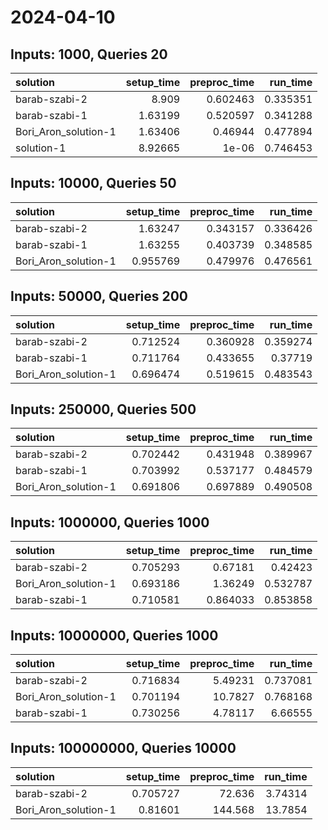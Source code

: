 # 2024-04-10

## Inputs: 1000, Queries 20

| solution             |   setup_time |   preproc_time |   run_time |
|:---------------------|-------------:|---------------:|-----------:|
| barab-szabi-2        |      8.909   |       0.602463 |   0.335351 |
| barab-szabi-1        |      1.63199 |       0.520597 |   0.341288 |
| Bori_Aron_solution-1 |      1.63406 |       0.46944  |   0.477894 |
| solution-1           |      8.92665 |       1e-06    |   0.746453 |

## Inputs: 10000, Queries 50

| solution             |   setup_time |   preproc_time |   run_time |
|:---------------------|-------------:|---------------:|-----------:|
| barab-szabi-2        |     1.63247  |       0.343157 |   0.336426 |
| barab-szabi-1        |     1.63255  |       0.403739 |   0.348585 |
| Bori_Aron_solution-1 |     0.955769 |       0.479976 |   0.476561 |

## Inputs: 50000, Queries 200

| solution             |   setup_time |   preproc_time |   run_time |
|:---------------------|-------------:|---------------:|-----------:|
| barab-szabi-2        |     0.712524 |       0.360928 |   0.359274 |
| barab-szabi-1        |     0.711764 |       0.433655 |   0.37719  |
| Bori_Aron_solution-1 |     0.696474 |       0.519615 |   0.483543 |

## Inputs: 250000, Queries 500

| solution             |   setup_time |   preproc_time |   run_time |
|:---------------------|-------------:|---------------:|-----------:|
| barab-szabi-2        |     0.702442 |       0.431948 |   0.389967 |
| barab-szabi-1        |     0.703992 |       0.537177 |   0.484579 |
| Bori_Aron_solution-1 |     0.691806 |       0.697889 |   0.490508 |

## Inputs: 1000000, Queries 1000

| solution             |   setup_time |   preproc_time |   run_time |
|:---------------------|-------------:|---------------:|-----------:|
| barab-szabi-2        |     0.705293 |       0.67181  |   0.42423  |
| Bori_Aron_solution-1 |     0.693186 |       1.36249  |   0.532787 |
| barab-szabi-1        |     0.710581 |       0.864033 |   0.853858 |

## Inputs: 10000000, Queries 1000

| solution             |   setup_time |   preproc_time |   run_time |
|:---------------------|-------------:|---------------:|-----------:|
| barab-szabi-2        |     0.716834 |        5.49231 |   0.737081 |
| Bori_Aron_solution-1 |     0.701194 |       10.7827  |   0.768168 |
| barab-szabi-1        |     0.730256 |        4.78117 |   6.66555  |

## Inputs: 100000000, Queries 10000

| solution             |   setup_time |   preproc_time |   run_time |
|:---------------------|-------------:|---------------:|-----------:|
| barab-szabi-2        |     0.705727 |         72.636 |    3.74314 |
| Bori_Aron_solution-1 |     0.81601  |        144.568 |   13.7854  |